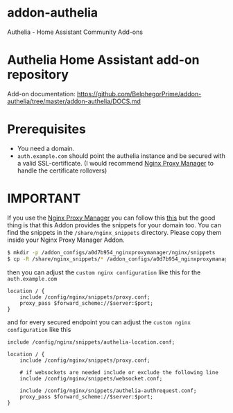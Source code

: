 # addon-authelia

Authelia - Home Assistant Community Add-ons

# Authelia Home Assistant add-on repository

Add-on documentation: <https://github.com/BelphegorPrime/addon-authelia/tree/master/addon-authelia/DOCS.md>

# Prerequisites

- You need a domain.
- `auth.example.com` should point the authelia instance and be secured with a valid SSL-certificate. (I would recommend [Nginx Proxy Manager](https://github.com/hassio-addons/addon-nginx-proxy-manager) to handle the certificate rollovers)

# IMPORTANT

If you use the [Nginx Proxy Manager](https://github.com/hassio-addons/addon-nginx-proxy-manager) you can follow this [this](https://www.authelia.com/integration/proxies/nginx-proxy-manager/) but the good thing is that this Addon provides the snippets for your domain too.
You can find the snippets in the `/share/nginx_snippets` directory. Please copy them inside your Nginx Proxy Manager Addon.

```bash
$ mkdir -p /addon_configs/a0d7b954_nginxproxymanager/nginx/snippets
$ cp -R /share/nginx_snippets/* /addon_configs/a0d7b954_nginxproxymanager/nginx/snippets
```

then you can adjust the `custom nginx configuration` like this for the `auth.example.com`

```
location / {
    include /config/nginx/snippets/proxy.conf;
    proxy_pass $forward_scheme://$server:$port;
}
```

and for every secured endpoint you can adjust the `custom nginx configuration` like this

```
include /config/nginx/snippets/authelia-location.conf;

location / {
    include /config/nginx/snippets/proxy.conf;

    # if websockets are needed include or exclude the following line
    include /config/nginx/snippets/websocket.conf;

    include /config/nginx/snippets/authelia-authrequest.conf;
    proxy_pass $forward_scheme://$server:$port;
}
```
